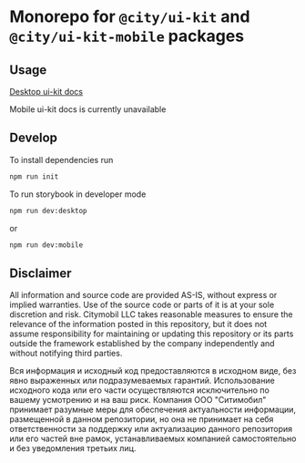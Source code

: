 # Monorepo for `@city/ui-kit` and `@city/ui-kit-mobile` packages

## Usage
[Desktop ui-kit docs](./packages/ui-kit/README.md)

Mobile ui-kit docs is currently unavailable

## Develop
To install dependencies run
```sh
npm run init
```

To run storybook in developer mode
```sh
npm run dev:desktop
```
or
```sh
npm run dev:mobile
```

## Disclaimer

All information and source code are provided AS-IS, without express or implied warranties.
Use of the source code or parts of it is at your sole discretion and risk.
Citymobil LLC takes reasonable measures to ensure the relevance of the information posted in this repository, but it does not assume responsibility for maintaining or updating this repository or its parts outside the framework established by the company independently and without notifying third parties.

Вся информация и исходный код предоставляются в исходном виде, без явно выраженных или подразумеваемых гарантий. Использование исходного кода или его части осуществляются исключительно по вашему усмотрению и на ваш риск. Компания ООО "Ситимобил" принимает разумные меры для обеспечения актуальности информации, размещенной в данном репозитории, но она не принимает на себя ответственности за поддержку или актуализацию данного репозитория или его частей вне рамок, устанавливаемых компанией самостоятельно и без уведомления третьих лиц.
